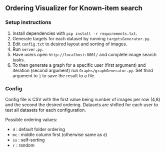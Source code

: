 ## Ordering Visualizer for Known-item search

### Setup instructions

1) Install dependencies with `pip install -r requirements.txt`.
2) Generate targets for each dataset by running `targetsGenerator.py`.
3) Edit `config.txt` to desired layout and sorting of images.
4) Run `server.py`.
5) Have users open `http://localhost:8001/` and complete image search tasks.
6) To then generate a graph for a specific user (first argument) and iteration (second argument) run `Graphs/graphGenerator.py`. Set third argument to `1` to save the result to a file.

### Config

Config file is CSV with the first value being number of images per row (4,8) and the second the desired ordering. Datasets are shifted for each user to test all datasets for each configuration.

Possible ordering values:
- `d` : default folder ordering
- `mc` : middle column first (otherwise same as `d`)
- `ss` : self-sorting
- `r` : random